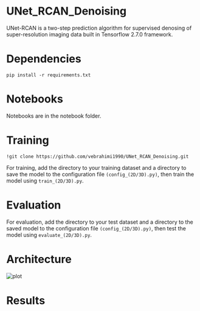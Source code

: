 # UNet_RCAN_Denoising
UNet-RCAN is a two-step prediction algorithm for supervised denosing of super-resolution imaging data built in Tensorflow 2.7.0 framework.

# Dependencies
```pip install -r requirements.txt```

# Notebooks
Notebooks are in the notebook folder. 

# Training
```!git clone https://github.com/vebrahimi1990/UNet_RCAN_Denoising.git```

For training, add the directory to your training dataset and a directory to save the model to the configuration file ```(config_(2D/3D).py)```, then train the model using ```train_(2D/3D).py```. 

# Evaluation
For evaluation, add the directory to your test dataset and a directory to the saved model to the configuration file ```(config_(2D/3D).py)```, then test the model using  ```evaluate_(2D/3D).py```. 

# Architecture
![plot](https://github.com/vebrahimi1990/UNet_RCAN_Denoising/blob/master/image%20files/Architecture.png)

# Results
